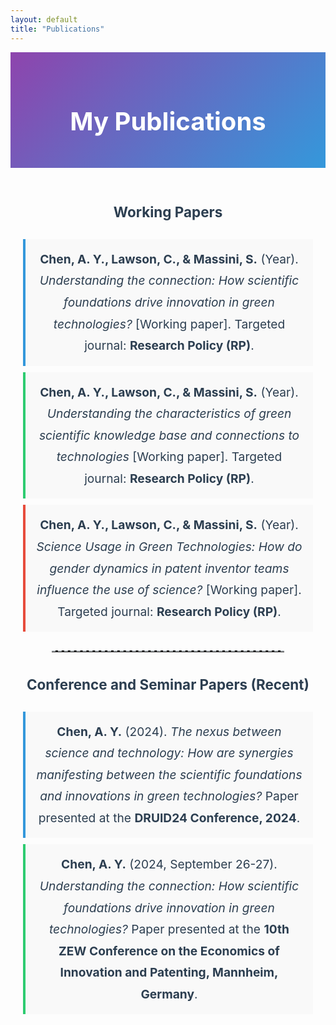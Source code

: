 ```yaml
---
layout: default
title: "Publications"
---
```


<div style="text-align: center; padding: 30px; background: linear-gradient(135deg, #8e44ad, #3498db); color: white;">
  <h1 style="font-size: 2.5rem; margin-bottom: 20px;">My Publications</h1>
</div>

<div style="text-align: center; padding: 20px; font-size: 1.2rem; line-height: 1.8; color: #2c3e50;">
  
  ### **Working Papers**
  
  <p style="background: #f9f9f9; padding: 15px; border-left: 4px solid #3498db; margin: 10px auto; max-width: 800px;">
    <strong>Chen, A. Y., Lawson, C., & Massini, S.</strong> (Year).  
    <em>Understanding the connection: How scientific foundations drive innovation in green technologies?</em>  
    [Working paper]. Targeted journal: <strong>Research Policy (RP)</strong>.
  </p>
  
  <p style="background: #f9f9f9; padding: 15px; border-left: 4px solid #2ecc71; margin: 10px auto; max-width: 800px;">
    <strong>Chen, A. Y., Lawson, C., & Massini, S.</strong> (Year).  
    <em>Understanding the characteristics of green scientific knowledge base and connections to technologies</em>  
    [Working paper]. Targeted journal: <strong>Research Policy (RP)</strong>.
  </p>
  
  <p style="background: #f9f9f9; padding: 15px; border-left: 4px solid #e74c3c; margin: 10px auto; max-width: 800px;">
    <strong>Chen, A. Y., Lawson, C., & Massini, S.</strong> (Year).  
    <em>Science Usage in Green Technologies: How do gender dynamics in patent inventor teams influence the use of science?</em>  
    [Working paper]. Targeted journal: <strong>Research Policy (RP)</strong>.
  </p>

  <hr style="margin: 30px auto; max-width: 80%; border: 0; border-top: 2px dashed #bdc3c7;">

  ### **Conference and Seminar Papers (Recent)**
  
  <p style="background: #f9f9f9; padding: 15px; border-left: 4px solid #3498db; margin: 10px auto; max-width: 800px;">
    <strong>Chen, A. Y.</strong> (2024).  
    <em>The nexus between science and technology: How are synergies manifesting between the scientific foundations and innovations in green technologies?</em>  
    Paper presented at the <strong>DRUID24 Conference, 2024</strong>.
  </p>
  
  <p style="background: #f9f9f9; padding: 15px; border-left: 4px solid #2ecc71; margin: 10px auto; max-width: 800px;">
    <strong>Chen, A. Y.</strong> (2024, September 26-27).  
    <em>Understanding the connection: How scientific foundations drive innovation in green technologies?</em>  
    Paper presented at the <strong>10th ZEW Conference on the Economics of Innovation and Patenting, Mannheim, Germany</strong>.
  </p>
</div>
 
